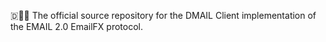 🇩📧️🎆️ The official source repository for the DMAIL Client implementation of the EMAIL 2.0 EmailFX protocol.

